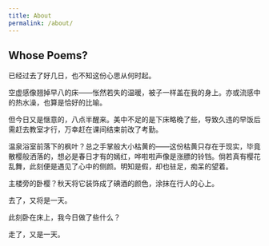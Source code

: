 ```yaml
---
title: About
permalink: /about/
---
```


## Whose Poems?
已经过去了好几日，也不知这份心思从何时起。

空虚感像翘掉早八的床——怅然若失的温暖，被子一样盖在我的身上。亦或流感中的热水澡，也算是恰好的比喻。

但今日又是惬意的，八点半醒来。美中不足的是下床略晚了些，导致久违的早饭后需赶去教室才行，万幸赶在课间结束前改了考勤。

温泉浴室前落下的枫叶？总之手掌般大小枯黄的——这份枯黄只存在于现实，毕竟散樱般洒落的，想必是春日才有的嫣红，哗啦啦声像是涨膘的铃铛。倘若真有樱花乱舞，此刻便是遇见了心中的侧颜。明知是假，却也驻足，痴呆的望着。

主楼旁的卧樱？秋天将它装饰成了碘酒的颜色，涂抹在行人的心上。

去了，又将是一天。

此刻卧在床上，我今日做了些什么？

走了，又是一天。